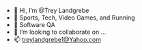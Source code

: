 - 👋 Hi, I’m @Trey Landgrebe
- 👀 Sports, Tech, Video Games, and Running
- 🌱 Software QA
- 💞️ I’m looking to collaborate on ...
- 📫 treylandgrebe1@Yahoo.com

<!---
Trey801/Trey801 is a ✨ special ✨ repository because its `README.md` (this file) appears on your GitHub profile.
You can click the Preview link to take a look at your changes.
--->
